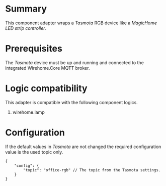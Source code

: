 # Summary
This component adapter wraps a _Tasmota_ RGB device like a _MagicHome LED strip controller_.

# Prerequisites
The _Tasmota_ device must be up and running and connected to the integrated Wirehome.Core MQTT broker.

# Logic compatibility
This adapter is compatible with the following component logics.

1. wirehome.lamp

# Configuration
If the default values in _Tasmota_ are not changed the required configuration value is the used topic only.

```json5
{
    "config": {
        "topic": "office-rgb" // The topic from the Tasmota settings.
    }
}
```